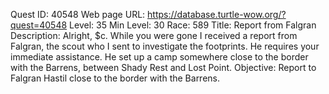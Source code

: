 Quest ID: 40548
Web page URL: https://database.turtle-wow.org/?quest=40548
Level: 35
Min Level: 30
Race: 589
Title: Report from Falgran
Description: Alright, $c. While you were gone I received a report from Falgran, the scout who I sent to investigate the footprints. He requires your immediate assistance. He set up a camp somewhere close to the border with the Barrens, between Shady Rest and Lost Point.
Objective: Report to Falgran Hastil close to the border with the Barrens.
